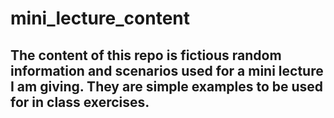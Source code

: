 # mini_lecture_content
## The content of this repo is fictious random information and scenarios used for a mini lecture I am giving. They are simple examples to be used for in class exercises. 
